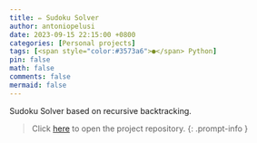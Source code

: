 ```yaml
---
title: ✏️ Sudoku Solver
author: antoniopelusi
date: 2023-09-15 22:15:00 +0800
categories: [Personal projects]
tags: [<span style="color:#3573a6">●</span> Python]
pin: false
math: false
comments: false
mermaid: false
---
```


[GithubLink]: https://github.com/antoniopelusi/Sudoku-Solver

Sudoku Solver based on recursive backtracking.

> Click [here][GithubLink] to open the project repository.
{: .prompt-info }
